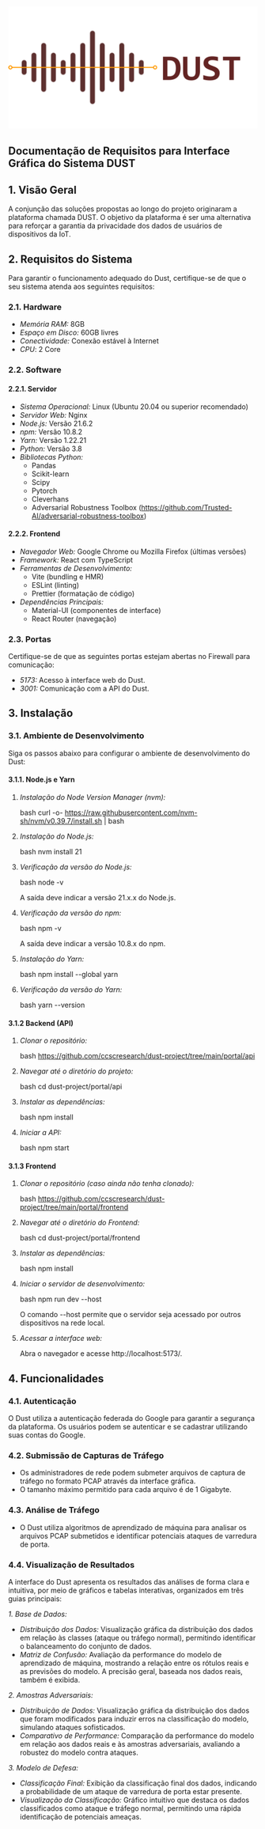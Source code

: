 ![DUST Logo](https://github.com/ccscresearch/dust-project/blob/main/img/dust_logo.png)
## Documentação de Requisitos para Interface Gráfica do Sistema DUST

## 1. Visão Geral

A conjunção das soluções propostas ao longo do projeto originaram a plataforma chamada DUST. O objetivo da plataforma é ser uma alternativa para reforçar a garantia da privacidade dos dados de usuários de dispositivos da IoT.

## 2. Requisitos do Sistema

Para garantir o funcionamento adequado do Dust, certifique-se de que o seu sistema atenda aos seguintes requisitos:

### 2.1. Hardware

- *Memória RAM:* 8GB
- *Espaço em Disco:* 60GB livres
- *Conectividade:* Conexão estável à Internet
- *CPU*: 2 Core

### 2.2. Software

#### 2.2.1. Servidor

- *Sistema Operacional:* Linux (Ubuntu 20.04 ou superior recomendado)
- *Servidor Web:* Nginx
- *Node.js:* Versão 21.6.2
- *npm:* Versão 10.8.2
- *Yarn:* Versão 1.22.21
- *Python:* Versão 3.8
- *Bibliotecas Python:*
    - Pandas
    - Scikit-learn
    - Scipy
    - Pytorch
    - Cleverhans
    - Adversarial Robustness Toolbox (https://github.com/Trusted-AI/adversarial-robustness-toolbox)

#### 2.2.2. Frontend

- *Navegador Web:* Google Chrome ou Mozilla Firefox (últimas versões)
- *Framework:* React com TypeScript
- *Ferramentas de Desenvolvimento:*
    - Vite (bundling e HMR)
    - ESLint (linting)
    - Prettier (formatação de código)
- *Dependências Principais:*
    - Material-UI (componentes de interface)
    - React Router (navegação)

### 2.3. Portas

Certifique-se de que as seguintes portas estejam abertas no Firewall para comunicação:

- *5173:* Acesso à interface web do Dust.
- *3001:*  Comunicação com a API do Dust.

## 3. Instalação

### 3.1. Ambiente de Desenvolvimento

Siga os passos abaixo para configurar o ambiente de desenvolvimento do Dust:

#### 3.1.1. Node.js e Yarn

1. *Instalação do Node Version Manager (nvm):*

   bash
   curl -o- https://raw.githubusercontent.com/nvm-sh/nvm/v0.39.7/install.sh | bash
   

2. *Instalação do Node.js:*

   bash
   nvm install 21
   

3. *Verificação da versão do Node.js:*

   bash
   node -v
   

   A saída deve indicar a versão 21.x.x do Node.js.

4. *Verificação da versão do npm:*

   bash
   npm -v
   

   A saída deve indicar a versão 10.8.x do npm.

5. *Instalação do Yarn:*

   bash
   npm install --global yarn
   

6. *Verificação da versão do Yarn:*

   bash
   yarn --version
   

#### 3.1.2 Backend (API)

1. *Clonar o repositório:*

   bash
    https://github.com/ccscresearch/dust-project/tree/main/portal/api
    

2. *Navegar até o diretório do projeto:*

   bash
   cd dust-project/portal/api
   

3. *Instalar as dependências:*

   bash
   npm install
   

4. *Iniciar a API:*

   bash
   npm start
   

#### 3.1.3 Frontend

1. *Clonar o repositório (caso ainda não tenha clonado):*

   bash
   https://github.com/ccscresearch/dust-project/tree/main/portal/frontend
   

2. *Navegar até o diretório do Frontend:*

   bash
   cd dust-project/portal/frontend
   

3. *Instalar as dependências:*

   bash
   npm install
   

4. *Iniciar o servidor de desenvolvimento:*

   bash
   npm run dev --host
   
   O comando --host permite que o servidor seja acessado por outros dispositivos na rede local.

5. *Acessar a interface web:*

   Abra o navegador e acesse http://localhost:5173/.

## 4. Funcionalidades

### 4.1. Autenticação

O Dust utiliza a autenticação federada do Google para garantir a segurança da plataforma. Os usuários podem se autenticar e se cadastrar utilizando suas contas do Google.

### 4.2. Submissão de Capturas de Tráfego

- Os administradores de rede podem submeter arquivos de captura de tráfego no formato PCAP através da interface gráfica.
- O tamanho máximo permitido para cada arquivo é de 1 Gigabyte.

### 4.3. Análise de Tráfego

- O Dust utiliza algoritmos de aprendizado de máquina para analisar os arquivos PCAP submetidos e identificar potenciais ataques de varredura de porta.


### 4.4. Visualização de Resultados

A interface do Dust apresenta os resultados das análises de forma clara e intuitiva, por meio de gráficos e tabelas interativas, organizados em três guias principais:

*1. Base de Dados:*

- *Distribuição dos Dados:* Visualização gráfica da distribuição dos dados em relação às classes (ataque ou tráfego normal), permitindo identificar o balanceamento do conjunto de dados.
- *Matriz de Confusão:* Avaliação da performance do modelo de aprendizado de máquina, mostrando a relação entre os rótulos reais e as previsões do modelo. A precisão geral, baseada nos dados reais, também é exibida.

*2. Amostras Adversariais:*

- *Distribuição de Dados:* Visualização gráfica da distribuição dos dados que foram modificados para induzir erros na classificação do modelo, simulando ataques sofisticados.
- *Comparativo de Performance:* Comparação da performance do modelo em relação aos dados reais e às amostras adversariais, avaliando a robustez do modelo contra ataques.

*3. Modelo de Defesa:*

- *Classificação Final:* Exibição da classificação final dos dados, indicando a probabilidade de um ataque de varredura de porta estar presente.
- *Visualização da Classificação:* Gráfico intuitivo que destaca os dados classificados como ataque e tráfego normal, permitindo uma rápida identificação de potenciais ameaças.
